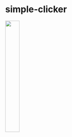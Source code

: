 # simple-clicker
<img src="https://user-images.githubusercontent.com/126293004/222539658-ae3c5d14-27fb-4123-9afa-8db5ee66393d.jpg" width=30% height=30%>

